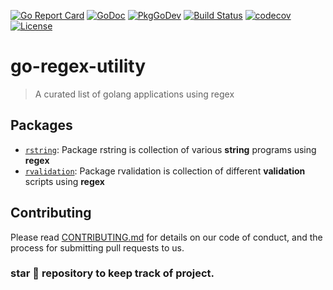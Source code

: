 [![Go Report Card](https://goreportcard.com/badge/github.com/patil-ashutosh/go-regex-utility)](https://goreportcard.com/report/github.com/patil-ashutosh/go-regex-utility)
[![GoDoc](https://godoc.org/github.com/patil-ashutosh/go-regex-utility?status.svg)](https://godoc.org/github.com/patil-ashutosh/go-regex-utility)
[![PkgGoDev](https://pkg.go.dev/badge/mod/github.com/patil-ashutosh/go-regex-utility)](https://pkg.go.dev/mod/github.com/patil-ashutosh/go-regex-utility)
[![Build Status](https://travis-ci.com/patil-ashutosh/go-regex-utility.svg?branch=master)](https://travis-ci.com/patil-ashutosh/go-regex-utility)
[![codecov](https://codecov.io/gh/patil-ashutosh/go-regex-utility/branch/master/graph/badge.svg)](https://codecov.io/gh/patil-ashutosh/go-regex-utility)
[![License](https://img.shields.io/github/license/patil-ashutosh/go-regex-utility)](https://github.com/patil-ashutosh/go-regex-utility/blob/master/LICENSE) 

# go-regex-utility
> A curated list of golang applications using regex


## Packages


-   [`rstring`](https://godoc.org/github.com/patil-ashutosh/go-regex-utility/regex/rstring): Package rstring is collection of various **string** programs using **regex** 
-   [`rvalidation`](https://godoc.org/github.com/patil-ashutosh/go-regex-utility/regex/rvalidation):  Package rvalidation is collection of different **validation** scripts using **regex**


## Contributing
Please read [CONTRIBUTING.md](https://github.com/patil-ashutosh/go-regex-utility/blob/contribution-guidelines/CONTRIBUTING.md) for details on our code of conduct, and the process for submitting pull requests to us.


### star 🌟 repository to keep track of project.
